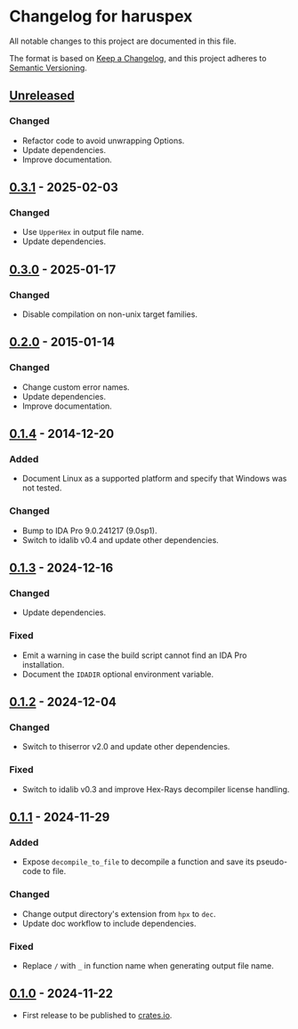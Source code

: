 # Changelog for haruspex

All notable changes to this project are documented in this file.

The format is based on [Keep a Changelog](https://keepachangelog.com/en/1.1.0/),
and this project adheres to [Semantic Versioning](https://semver.org/spec/v2.0.0.html).

## [Unreleased]

### Changed

* Refactor code to avoid unwrapping Options.
* Update dependencies.
* Improve documentation.

## [0.3.1] - 2025-02-03

### Changed

* Use `UpperHex` in output file name.
* Update dependencies.

## [0.3.0] - 2025-01-17

### Changed

* Disable compilation on non-unix target families.

## [0.2.0] - 2015-01-14

### Changed

* Change custom error names.
* Update dependencies.
* Improve documentation.

## [0.1.4] - 2014-12-20

### Added

* Document Linux as a supported platform and specify that Windows was not tested.

### Changed

* Bump to IDA Pro 9.0.241217 (9.0sp1).
* Switch to idalib v0.4 and update other dependencies.

## [0.1.3] - 2024-12-16

### Changed

* Update dependencies.

### Fixed

* Emit a warning in case the build script cannot find an IDA Pro installation.
* Document the `IDADIR` optional environment variable.

## [0.1.2] - 2024-12-04

### Changed

* Switch to thiserror v2.0 and update other dependencies.

### Fixed

* Switch to idalib v0.3 and improve Hex-Rays decompiler license handling.

## [0.1.1] - 2024-11-29

### Added

* Expose `decompile_to_file` to decompile a function and save its pseudo-code to file.

### Changed

* Change output directory's extension from `hpx` to `dec`.
* Update doc workflow to include dependencies.

### Fixed

* Replace `/` with `_` in function name when generating output file name.

## [0.1.0] - 2024-11-22

* First release to be published to [crates.io](https://crates.io/).

[unreleased]: https://github.com/0xdea/haruspex/compare/v0.3.1...HEAD

[0.3.1]: https://github.com/0xdea/haruspex/compare/v0.3.0...v0.3.1

[0.3.0]: https://github.com/0xdea/haruspex/compare/v0.2.0...v0.3.0

[0.2.0]: https://github.com/0xdea/haruspex/compare/v0.1.4...v0.2.0

[0.1.4]: https://github.com/0xdea/haruspex/compare/v0.1.3...v0.1.4

[0.1.3]: https://github.com/0xdea/haruspex/compare/v0.1.2...v0.1.3

[0.1.2]: https://github.com/0xdea/haruspex/compare/v0.1.1...v0.1.2

[0.1.1]: https://github.com/0xdea/haruspex/compare/v0.1.0...v0.1.1

[0.1.0]: https://github.com/0xdea/haruspex/releases/tag/v0.1.0
